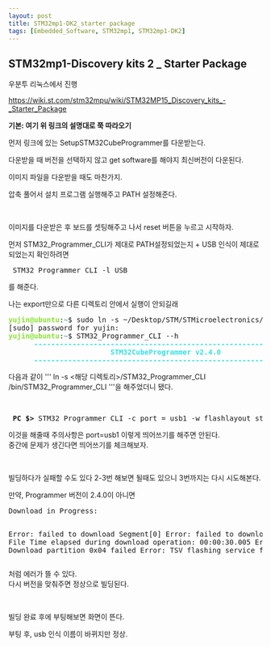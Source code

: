 ```yaml
---
layout: post
title: STM32mp1-DK2_starter package
tags: [Embedded_Software, STM32mp1, STM32mp1-DK2]
---
```


## STM32mp1-Discovery kits 2 _ Starter Package
<p>우분투 리눅스에서 진행</p>

<p><a href="https://wiki.st.com/stm32mpu/wiki/STM32MP15_Discovery_kits_-_Starter_Package">https://wiki.st.com/stm32mpu/wiki/STM32MP15_Discovery_kits_-_Starter_Package</a></p> 
<p><strong>기본:&nbsp;여기 위 링크의 설명대로 쭉 따라오기</strong></p> <p>먼저 링크에 있는 SetupSTM32CubeProgrammer를 다운받는다.</p> 
<p>다운받을 때 버전을 선택하지 않고 get software를 해야지 최신버전이 다운된다.</p> <p>이미지 파일을 다운받을 때도 마찬가지.</p> 
<p>압축 풀어서 설치 프로그램 실행해주고 PATH 설정해준다.</p> <p>&nbsp;</p> <p>이미지를 다운받은 후 보드를 셋팅해주고 나서 reset 버튼을 누르고 시작하자.</p> 
<p>먼저 STM32_Programmer_CLI가 제대로 PATH설정되었는지 + USB 인식이 제대로 되었는지 확인하려면</p> <pre> STM32_Programmer_CLI -l USB </pre> <p>를 해준다.</p>
<p>나는 export만으로 다른 디렉토리 안에서 실행이 안되길래
  <pre><font color="#8AE234"><b>yujin@ubuntu</b></font>:<font color="#729FCF"><b>~</b></font>$ sudo ln -s ~/Desktop/STM/STMicroelectronics/STM32Cube/STM32CubeProgrammer/bin/STM32_Programmer_CLI /bin/STM32_Programmer_CLI
[sudo] password for yujin: 
<font color="#8AE234"><b>yujin@ubuntu</b></font>:<font color="#729FCF"><b>~</b></font>$ STM32_Programmer_CLI --h
<font color="#34E2E2"><b>      -------------------------------------------------------------------</b></font>
<font color="#34E2E2"><b>                        STM32CubeProgrammer v2.4.0                  </b></font>
<font color="#34E2E2"><b>      -------------------------------------------------------------------</b></font></pre>
다음과 같이 ''' ln -s <해당 디렉토리>/STM32_Programmer_CLI /bin/STM32_Programmer_CLI '''을 해주었더니 됐다.</p>
<p>&nbsp;</p> 
<pre> <strong>PC $&gt;</strong> STM32_Programmer_CLI -c port = usb1 -w flashlayout_st-image-weston / FlashLayout_sdcard_stm32mp157c-dk2-trusted.tsv</pre> 
<p>이것을 해줄때 주의사항은 port=usb1 이렇게 띄어쓰기를 해주면 안된다.<br> 중간에 문제가 생긴다면 띄어쓰기를 체크해보자.</p> <p>&nbsp;</p> 
<p>빌딩하다가 실패할 수도 있다 2-3번 해보면 될때도 있으니 3번까지는 다시 시도해본다.</p> 
<p>만약, Programmer 버전이 2.4.0이 아니면
<pre>Download in Progress:

Error: failed to download Segment[0]
Error: failed to download the File
Time elapsed during download operation: 00:00:30.005
Error: Download partition 0x04 failed
Error: TSV flashing service failed
</pre>
처럼 에러가 뜰 수 있다.<br> 다시 버전을 맞춰주면 정상으로 빌딩된다.</p>
<p>&nbsp;</p> <p>빌딩 완료 후에 부팅해보면 화면이 뜬다.</p> 
<p>부팅 후, usb 인식 이름이 바뀌지만 정상.</p>
